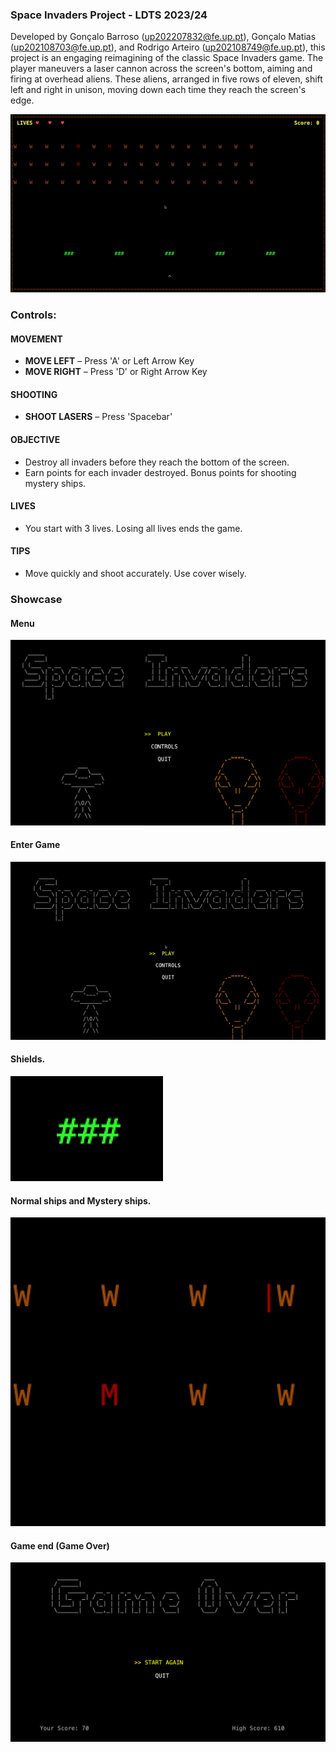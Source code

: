### Space Invaders Project - LDTS 2023/24

Developed by Gonçalo Barroso (up202207832@fe.up.pt), Gonçalo Matias (up202108703@fe.up.pt), and Rodrigo Arteiro (up202108749@fe.up.pt), this project is an engaging reimagining of the classic Space Invaders game. The player maneuvers a laser cannon across the screen's bottom, aiming and firing at overhead aliens. These aliens, arranged in five rows of eleven, shift left and right in unison, moving down each time they reach the screen's edge.

![ezgif.com-video-to-gif-converted-2.gif](docs%2Fgifs%2Fezgif.com-video-to-gif-converted-2.gif)
### Controls:

#### MOVEMENT
- **MOVE LEFT** – Press 'A' or Left Arrow Key
- **MOVE RIGHT** – Press 'D' or Right Arrow Key

#### SHOOTING
- **SHOOT LASERS** – Press 'Spacebar'

#### OBJECTIVE
- Destroy all invaders before they reach the bottom of the screen.
- Earn points for each invader destroyed. Bonus points for shooting mystery ships.

#### LIVES
- You start with 3 lives. Losing all lives ends the game.

#### TIPS
- Move quickly and shoot accurately. Use cover wisely.




### Showcase

#### Menu

![img_3.png](docs/images/img_3.png)

#### Enter Game

![ezgif.com-video-to-gif-converted.gif](docs%2Fgifs%2Fezgif.com-video-to-gif-converted.gif)


#### Shields.

![ezgif.com-video-to-gif-converted-3.gif](docs%2Fgifs%2Fezgif.com-video-to-gif-converted-3.gif)

#### Normal ships and Mystery ships.

![ezgif.com-video-to-gif-converted-4.gif](docs%2Fgifs%2Fezgif.com-video-to-gif-converted-4.gif)

#### Game end (Game Over)

![img_2.png](docs/images/img_2.png)

